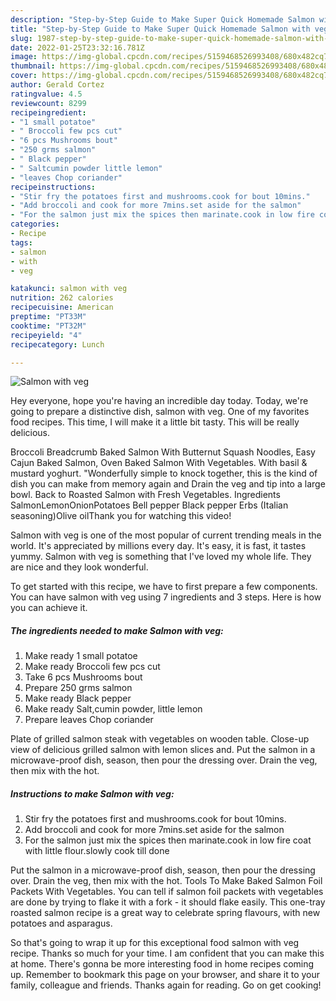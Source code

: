 ```yaml
---
description: "Step-by-Step Guide to Make Super Quick Homemade Salmon with veg"
title: "Step-by-Step Guide to Make Super Quick Homemade Salmon with veg"
slug: 1987-step-by-step-guide-to-make-super-quick-homemade-salmon-with-veg
date: 2022-01-25T23:32:16.781Z
image: https://img-global.cpcdn.com/recipes/5159468526993408/680x482cq70/salmon-with-veg-recipe-main-photo.jpg
thumbnail: https://img-global.cpcdn.com/recipes/5159468526993408/680x482cq70/salmon-with-veg-recipe-main-photo.jpg
cover: https://img-global.cpcdn.com/recipes/5159468526993408/680x482cq70/salmon-with-veg-recipe-main-photo.jpg
author: Gerald Cortez
ratingvalue: 4.5
reviewcount: 8299
recipeingredient:
- "1 small potatoe"
- " Broccoli few pcs cut"
- "6 pcs Mushrooms bout"
- "250 grms salmon"
- " Black pepper"
- " Saltcumin powder little lemon"
- "leaves Chop coriander"
recipeinstructions:
- "Stir fry the potatoes first and mushrooms.cook for bout 10mins."
- "Add broccoli and cook for more 7mins.set aside for the salmon"
- "For the salmon just mix the spices then marinate.cook in low fire coat with little flour.slowly cook till done"
categories:
- Recipe
tags:
- salmon
- with
- veg

katakunci: salmon with veg 
nutrition: 262 calories
recipecuisine: American
preptime: "PT33M"
cooktime: "PT32M"
recipeyield: "4"
recipecategory: Lunch

---
```



![Salmon with veg](https://img-global.cpcdn.com/recipes/5159468526993408/680x482cq70/salmon-with-veg-recipe-main-photo.jpg)

Hey everyone, hope you're having an incredible day today. Today, we're going to prepare a distinctive dish, salmon with veg. One of my favorites food recipes. This time, I will make it a little bit tasty. This will be really delicious.

Broccoli Breadcrumb Baked Salmon With Butternut Squash Noodles, Easy Cajun Baked Salmon, Oven Baked Salmon With Vegetables. With basil &amp; mustard yoghurt. &#34;Wonderfully simple to knock together, this is the kind of dish you can make from memory again and Drain the veg and tip into a large bowl. Back to Roasted Salmon with Fresh Vegetables. Ingredients SalmonLemonOnionPotatoes Bell pepper Black pepper Erbs (Italian seasoning)Olive oilThank you for watching this video!

Salmon with veg is one of the most popular of current trending meals in the world. It's appreciated by millions every day. It's easy, it is fast, it tastes yummy. Salmon with veg is something that I've loved my whole life. They are nice and they look wonderful.


To get started with this recipe, we have to first prepare a few components. You can have salmon with veg using 7 ingredients and 3 steps. Here is how you can achieve it.

<!--inarticleads1-->

##### The ingredients needed to make Salmon with veg:

1. Make ready 1 small potatoe
1. Make ready  Broccoli few pcs cut
1. Take 6 pcs Mushrooms bout
1. Prepare 250 grms salmon
1. Make ready  Black pepper
1. Make ready  Salt,cumin powder, little lemon
1. Prepare leaves Chop coriander


Plate of grilled salmon steak with vegetables on wooden table. Close-up view of delicious grilled salmon with lemon slices and. Put the salmon in a microwave-proof dish, season, then pour the dressing over. Drain the veg, then mix with the hot. 

<!--inarticleads2-->

##### Instructions to make Salmon with veg:

1. Stir fry the potatoes first and mushrooms.cook for bout 10mins.
1. Add broccoli and cook for more 7mins.set aside for the salmon
1. For the salmon just mix the spices then marinate.cook in low fire coat with little flour.slowly cook till done


Put the salmon in a microwave-proof dish, season, then pour the dressing over. Drain the veg, then mix with the hot. Tools To Make Baked Salmon Foil Packets With Vegetables. You can tell if salmon foil packets with vegetables are done by trying to flake it with a fork - it should flake easily. This one-tray roasted salmon recipe is a great way to celebrate spring flavours, with new potatoes and asparagus. 

So that's going to wrap it up for this exceptional food salmon with veg recipe. Thanks so much for your time. I am confident that you can make this at home. There's gonna be more interesting food in home recipes coming up. Remember to bookmark this page on your browser, and share it to your family, colleague and friends. Thanks again for reading. Go on get cooking!
